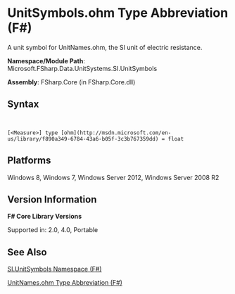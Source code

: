 # UnitSymbols.ohm Type Abbreviation (F#)

A unit symbol for UnitNames.ohm, the SI unit of electric resistance.

**Namespace/Module Path**: Microsoft.FSharp.Data.UnitSystems.SI.UnitSymbols

**Assembly**: FSharp.Core (in FSharp.Core.dll)


## Syntax


```


[<Measure>] type [ohm](http://msdn.microsoft.com/en-us/library/f890a349-6784-43a6-b05f-3c3b767359dd) = float

```



## Platforms
Windows 8, Windows 7, Windows Server 2012, Windows Server 2008 R2


## Version Information
**F# Core Library Versions**

Supported in: 2.0, 4.0, Portable




## See Also
[SI.UnitSymbols Namespace &#40;F&#35;&#41;](SI.UnitSymbols-Namespace-%28FSharp%29.md)

[UnitNames.ohm Type Abbreviation &#40;F&#35;&#41;](UnitNames.ohm-Type-Abbreviation-%28FSharp%29.md)

